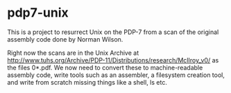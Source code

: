 # pdp7-unix
This is a project to resurrect Unix on the PDP-7 from a scan of the original assembly code done by Norman Wilson.

Right now the scans are in the Unix Archive at http://www.tuhs.org/Archive/PDP-11/Distributions/research/McIlroy_v0/
as the files 0*.pdf. We now need to convert these to machine-readable assembly code, write tools such as an assembler,
a filesystem creation tool, and write from scratch missing things like a shell, ls etc.
